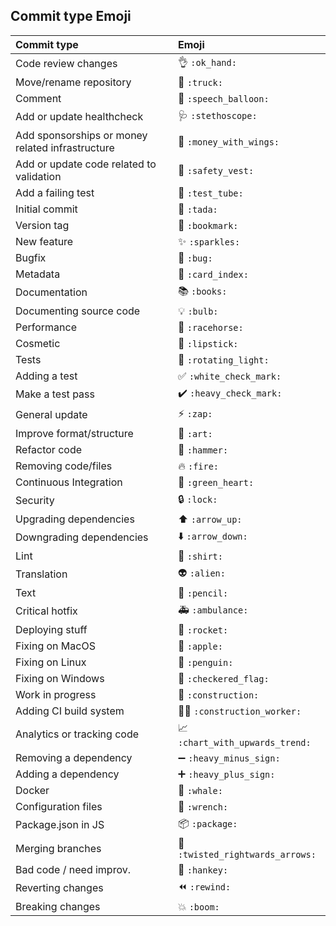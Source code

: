 

## Commit type	Emoji

|   Commit type              | Emoji                                         |
|:---------------------------|:----------------------------------------------|
|Code review changes	     |      👌️ `:ok_hand:`|
|Move/rename repository	     |  🚚️ `:truck:`|
|Comment                     |   💬️ `:speech_balloon:`|
|Add or update healthcheck   |   🩺️ `:stethoscope:`|
|Add sponsorships or money related infrastructure       |  💸️ `:money_with_wings:`|
|Add or update code related to validation        |  🦺️ `:safety_vest:`|
|Add a failing test          |   🧪️ `:test_tube:`|
|Initial commit              |   🎉️ `:tada:`|
|Version tag                 |   🔖️ `:bookmark:`|
|New feature	             |   ✨️ `:sparkles:`|
|Bugfix	                     |  🐛️ `:bug:`|
|Metadata	                 |  📇 `:card_index:`|
|Documentation	             |  📚️ `:books:`|
|Documenting source code	 |      💡 `:bulb:`|
|Performance	             |      🐎️ `:racehorse:`|
|Cosmetic	                 |  💄️ `:lipstick:`|
|Tests	                    |   🚨️ `:rotating_light:`|
|Adding a test	            |   ✅ `:white_check_mark:`|
|Make a test pass	        |   ✔️ `:heavy_check_mark:`|
|General update	            |   ⚡️ `:zap:`|
|Improve format/structure	|   🎨 `:art:`|
|Refactor code	            |   🔨 `:hammer:`|
|Removing code/files	    |       🔥 `:fire:`|
|Continuous Integration	     |  💚️ `:green_heart:`|
|Security	               |    🔒️ `:lock:`|
|Upgrading dependencies	    |   ⬆️ `:arrow_up:`|
|Downgrading dependencies	|   ⬇️ `:arrow_down:`|
|Lint	                    |   👕️ `:shirt:`|
|Translation	           |        👽️ `:alien:`|
|Text	                   |    📝️ `:pencil:`|
|Critical hotfix	        |       🚑️ `:ambulance:`|
|Deploying stuff	        |       🚀 `:rocket:`|
|Fixing on MacOS	       |        🍎️ `:apple:`|
|Fixing on Linux	        |       🐧️ `:penguin:`|
|Fixing on Windows	        |   🏁 `:checkered_flag:`|
|Work in progress	       |    🚧️ `:construction:`|
|Adding CI build system	   |    👷‍♂️️ `:construction_worker:`|
|Analytics or tracking code	|   📈️ `:chart_with_upwards_trend:`|
|Removing a dependency	   |    ➖️ `:heavy_minus_sign:`|
|Adding a dependency	  |         ➕️ `:heavy_plus_sign:`|
|Docker	                  |     🐳️ `:whale:`|
|Configuration files	    |         🔧️ `:wrench:`|
|Package.json in JS	       |    📦️ `:package:`|
|Merging branches	       |    🔀️ `:twisted_rightwards_arrows:`|
|Bad code / need improv.	|       💩️ `:hankey:`|
|Reverting changes	       |    ⏪ `:rewind:`|
|Breaking changes	       |    💥️ `:boom:`|
